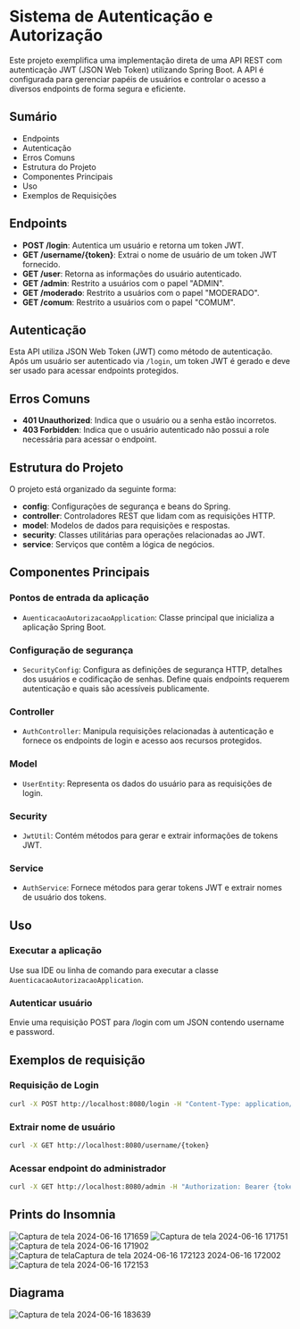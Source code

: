 # Sistema de Autenticação e Autorização

Este projeto exemplifica uma implementação direta de uma API REST com autenticação JWT (JSON Web Token) utilizando Spring Boot. A API é configurada para gerenciar papéis de usuários e controlar o acesso a diversos endpoints de forma segura e eficiente.

## Sumário
- Endpoints
- Autenticação
- Erros Comuns
- Estrutura do Projeto
- Componentes Principais
- Uso
- Exemplos de Requisições

## Endpoints

- **POST /login**: Autentica um usuário e retorna um token JWT.
- **GET /username/{token}**: Extrai o nome de usuário de um token JWT fornecido.
- **GET /user**: Retorna as informações do usuário autenticado.
- **GET /admin**: Restrito a usuários com o papel "ADMIN".
- **GET /moderado**: Restrito a usuários com o papel "MODERADO".
- **GET /comum**: Restrito a usuários com o papel "COMUM".

## Autenticação

Esta API utiliza JSON Web Token (JWT) como método de autenticação. Após um usuário ser autenticado via `/login`, um token JWT é gerado e deve ser usado para acessar endpoints protegidos.

## Erros Comuns

- **401 Unauthorized**: Indica que o usuário ou a senha estão incorretos.
- **403 Forbidden**: Indica que o usuário autenticado não possui a role necessária para acessar o endpoint.

## Estrutura do Projeto

O projeto está organizado da seguinte forma:

- **config**: Configurações de segurança e beans do Spring.
- **controller**: Controladores REST que lidam com as requisições HTTP.
- **model**: Modelos de dados para requisições e respostas.
- **security**: Classes utilitárias para operações relacionadas ao JWT.
- **service**: Serviços que contêm a lógica de negócios.

## Componentes Principais

### Pontos de entrada da aplicação
- `AuenticacaoAutorizacaoApplication`: Classe principal que inicializa a aplicação Spring Boot.

### Configuração de segurança
- `SecurityConfig`: Configura as definições de segurança HTTP, detalhes dos usuários e codificação de senhas. Define quais endpoints requerem autenticação e quais são acessíveis publicamente.

### Controller
- `AuthController`: Manipula requisições relacionadas à autenticação e fornece os endpoints de login e acesso aos recursos protegidos.

### Model
- `UserEntity`: Representa os dados do usuário para as requisições de login.

### Security
- `JwtUtil`: Contém métodos para gerar e extrair informações de tokens JWT.

### Service
- `AuthService`: Fornece métodos para gerar tokens JWT e extrair nomes de usuário dos tokens.

## Uso

### Executar a aplicação
Use sua IDE ou linha de comando para executar a classe `AuenticacaoAutorizacaoApplication`.

### Autenticar usuário
Envie uma requisição POST para /login com um JSON contendo username e password.

## Exemplos de requisição

### Requisição de Login
```sh
curl -X POST http://localhost:8080/login -H "Content-Type: application/json" -d '{"username": "giovanna", "password": "0311"}'
```
### Extrair nome de usuário
```sh
curl -X GET http://localhost:8080/username/{token}
```
### Acessar endpoint do administrador
```sh
curl -X GET http://localhost:8080/admin -H "Authorization: Bearer {token}"
```


## Prints do Insomnia

![Captura de tela 2024-06-16 171659](https://github.com/giovanna252gabriela/SistemaDeAutenticacaoAutorizacao/assets/125416536/249457d7-6e5f-45d7-b6ac-d2f51b5f2738)
![Captura de tela 2024-06-16 171751](https://github.com/giovanna252gabriela/SistemaDeAutenticacaoAutorizacao/assets/125416536/40894d3c-5415-4813-b8af-8a8f7970e1fe)
![Captura de tela 2024-06-16 171902](https://github.com/giovanna252gabriela/SistemaDeAutenticacaoAutorizacao/assets/125416536/bd96c7e3-418c-4c5e-8029-6ad8365d329c)
![Captura de tela![Captura de tela 2024-06-16 172123](https://github.com/giovanna252gabriela/SistemaDeAutenticacaoAutorizacao/assets/125416536/604365dd-3e34-4250-8074-ecd516908fe3)
 2024-06-16 172002](https://github.com/giovanna252gabriela/SistemaDeAutenticacaoAutorizacao/assets/125416536/78f203e6-f66d-4cfe-8527-db79f1d9f606)
![Captura de tela 2024-06-16 172153](https://github.com/giovanna252gabriela/SistemaDeAutenticacaoAutorizacao/assets/125416536/e9f82179-9e92-4de9-9bd0-77c9c37f9cd8)

## Diagrama

![Captura de tela 2024-06-16 183639](https://github.com/giovanna252gabriela/SistemaDeAutenticacaoAutorizacao/assets/125416536/2dfa806e-7124-41b5-a888-4bd001e69833)

